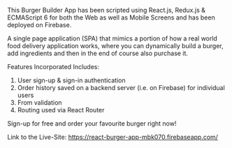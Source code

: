 This Burger Builder App has been scripted using React.js, Redux.js & ECMAScript 6 for both the Web as well as Mobile Screens and has been deployed on Firebase.

A single page application (SPA) that mimics a portion of how a real world food delivery application works, where you can dynamically build a burger, add ingredients and then in the end of course also purchase it.

Features Incorporated Includes:

1. User sign-up & sign-in authentication
2. Order history saved on a backend server (i.e. on Firebase) for individual users
3. From validation
4. Routing used via React Router

Sign-up for free and order your favourite burger right now!

Link to the Live-Site: https://react-burger-app-mbk070.firebaseapp.com/

